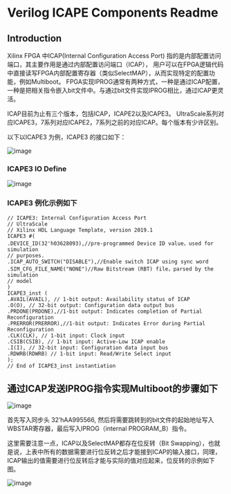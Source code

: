 # Verilog ICAPE Components Readme

## Introduction
    
Xilinx FPGA 中ICAP(Internal Configuration Access Port) 指的是内部配置访问端口，其主要作用是通过内部配置访问端口（ICAP），
用户可以在FPGA逻辑代码中直接读写FPGA内部配置寄存器（类似SelectMAP），从而实现特定的配置功能，例如Multiboot。
FPGA实现IPROG通常有两种方式，一种是通过ICAP配置，一种是把相关指令嵌入bit文件中。与通过bit文件实现IPROG相比，通过ICAP更灵活。

ICAP目前为止有三个版本，包括ICAP，ICAPE2以及ICAPE3。 UltraScale系列对应ICAPE3，7系列对应ICAPE2，7系列之前的对应ICAP。每个版本有少许区别。

以下以ICAPE3 为例，ICAPE3 的接口如下：

![image](https://github.com/user-attachments/assets/bcc24823-6402-48fd-a8c8-8a73305b57fa)

###    ICAPE3 IO Define

![image](https://github.com/user-attachments/assets/60ead9f0-802b-48bc-bc88-a3f5aac8e39d)

###    ICAPE3 例化示例如下

    // ICAPE3: Internal Configuration Access Port
    // UltraScale
    // Xilinx HDL Language Template, version 2019.1
    ICAPE3 #(
    .DEVICE_ID(32'h03628093),//pre-programmed Device ID value，used for simulation
    // purposes.
    .ICAP_AUTO_SWITCH("DISABLE"),//Enable switch ICAP using sync word
    .SIM_CFG_FILE_NAME("NONE")//Raw Bitstream (RBT) file，parsed by the simulation
    // model
    )
    ICAPE3_inst (
    .AVAIL(AVAIL), // 1-bit output: Availability status of ICAP
    .O(O), // 32-bit output: Configuration data output bus
    .PRDONE(PRDONE),//1-bit output: Indicates completion of Partial Reconfiguration
    .PRERROR(PRERROR),//1-bit output: Indicates Error during Partial Reconfiguration
    .CLK(CLK), // 1-bit input: Clock input
    .CSIB(CSIB), // 1-bit input: Active-Low ICAP enable
    .I(I), // 32-bit input: Configuration data input bus
    .RDWRB(RDWRB) // 1-bit input: Read/Write Select input
    );
    // End of ICAPE3_inst instantiation


##    通过ICAP发送IPROG指令实现Multiboot的步骤如下

![image](https://github.com/user-attachments/assets/754aab97-9ecb-43ac-8c02-ae9107f285bf)

首先写入同步头 32’hAA995566, 然后将需要跳转到的bit文件的起始地址写入WBSTAR寄存器，最后写入IPROG（internal PROGRAM_B）指令。

这里需要注意一点，ICAP以及SelectMAP都存在位反转（Bit Swapping），也就是说，上表中所有的数据需要进行位反转之后才能接到ICAP的输入接口，同理，ICAP输出的值需要进行位反转后才能与实际的值对应起来，位反转的示例如下图。

![image](https://github.com/user-attachments/assets/42e806cd-73a1-4b9f-b49f-a068e77149c8)

